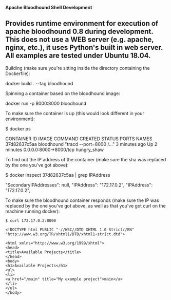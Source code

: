 **Apache Bloodhound Shell Development**

Provides runtime environment for execution of apache bloodhound 0.8 during development. This does not use a WEB server (e.g. apache, nginx, etc.), it uses Python's built in web server. All examples are tested under Ubuntu 18.04.
---

Building (make sure you're sitting inside the directory containing the Dockerfile):

docker build . --tag bloodhound

Spinning a container based on the bloodhound image:

docker run -p 8000:8000 bloodhound

To make sure the container is up (this would look different in your environment):

$ docker ps

CONTAINER ID IMAGE COMMAND CREATED STATUS PORTS NAMES
37d82637c5aa bloodhound "tracd --port=8000 /…" 3 minutes ago Up 2 minutes 0.0.0.0:8000->8000/tcp hungry_shaw

To find out the IP address of the container (make sure the sha was replaced by the one you've got above):

$ docker inspect 37d82637c5aa | grep IPAddress

"SecondaryIPAddresses": null,
"IPAddress": "172.17.0.2",
"IPAddress": "172.17.0.2",

To make sure the bloodhound container responds (make sure the IP was replaced by the one you've got above, as well as that you've got curl on the machine running docker):

```
$ curl 172.17.0.2:8000

<!DOCTYPE html PUBLIC "-//W3C//DTD XHTML 1.0 Strict//EN" "http://www.w3.org/TR/xhtml1/DTD/xhtml1-strict.dtd">

<html xmlns="http://www.w3.org/1999/xhtml">
<head>
<title>Available Projects</title>
</head>
<body>
<h1>Available Projects</h1>
<ul>
<li>
<a href="/main" title="My example project">main</a>
</li>
</ul>
</body>

```

